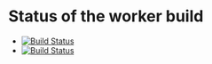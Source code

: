 # Status of the worker build

- [![Build Status](http://ec2-54-179-128-237.ap-southeast-1.compute.amazonaws.com:8080/buildStatus/icon?job=instavote%2Fworker-build&subject=Build)](http://ec2-54-179-128-237.ap-southeast-1.compute.amazonaws.com:8080/job/instavote/job/worker-build/)
- [![Build Status](http://ec2-13-212-193-111.ap-southeast-1.compute.amazonaws.com:8080/buildStatus/icon?job=instavote%2Fworker-test&subject=Unit%20Tests)](http://ec2-13-212-193-111.ap-southeast-1.compute.amazonaws.com:8080/job/instavote/job/worker-test/)

